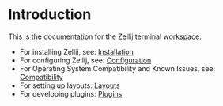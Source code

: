 # Introduction
This is the documentation for the Zellij terminal workspace.

* For installing Zellij, see: [Installation](./installation.md)
* For configuring Zellij, see: [Configuration](./configuration.md)
* For Operating System Compatibility and Known Issues, see: [Compatibility](./compatibility.md)
* For setting up layouts: [Layouts](./configuration.md)
* For developing plugins: [Plugins](./plugins.md)
